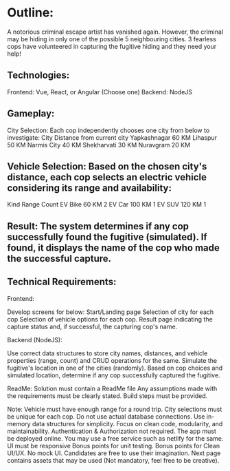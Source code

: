 # Outline: 
A notorious criminal escape artist has vanished again. However, the criminal may be hiding in only one of the possible 5 neighbouring cities. 3 fearless cops have volunteered in capturing the fugitive hiding and they need your help!

## Technologies:
Frontend: Vue, React, or Angular (Choose one)
Backend: NodeJS

## Gameplay:
City Selection: Each cop independently chooses one city from below to investigate:
City Distance from current city
Yapkashnagar 60 KM
Lihaspur 50 KM
Narmis City 40 KM
Shekharvati 30 KM
Nuravgram 20 KM



## Vehicle Selection: Based on the chosen city's distance, each cop selects an electric vehicle considering its range and availability:
Kind       Range    Count 
EV Bike    60 KM    2
EV Car     100 KM   1
EV SUV     120 KM   1


## Result: The system determines if any cop successfully found the fugitive (simulated). If found, it displays the name of the cop who made the successful capture.






## Technical Requirements:

Frontend:

Develop screens for below:
Start/Landing page
Selection of city for each cop
Selection of vehicle options for each cop.
Result page indicating the capture status and, if successful, the capturing cop's name.

Backend (NodeJS):

Use correct data structures to store city names, distances, and vehicle properties (range, count) and CRUD operations for the same.
Simulate the fugitive's location in one of the cities (randomly).
Based on cop choices and simulated location, determine if any cop successfully captured the fugitive.

ReadMe:
Solution must contain a ReadMe file
Any assumptions made with the requirements must be clearly stated.
Build steps must be provided.


Note:
Vehicle must have enough range for a round trip.
City selections must be unique for each cop.
Do not use actual database connections. Use in-memory data structures for simplicity.
Focus on clean code, modularity, and maintainability.
Authentication & Authorization not required.
The app must be deployed online. You may use a free service such as netlify for the same.
UI must be responsive
Bonus points for unit testing.
Bonus points for Clean UI/UX.
No mock UI. Candidates are free to use their imagination.
Next page contains assets that may be used (Not mandatory, feel free to be creative).
